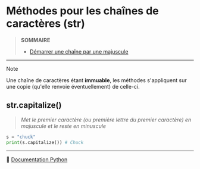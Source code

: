# Méthodes pour les chaînes de caractères (str)

> **SOMMAIRE**
> + [Démarrer une chaîne par une majuscule](#strcapitalize)

---

> [!NOTE]
> Une chaîne de caractères étant **immuable**, les méthodes s'appliquent sur une copie (qu'elle renvoie éventuellement) de celle-ci.

## str.capitalize()

> _Met le premier caractère (ou première lettre du premier caractère) en majuscule et le reste en minuscule_

```python
s = "chuck"
print(s.capitalize()) # Chuck
```

---

🔗 [Documentation Python](https://docs.python.org/fr/3.14/library/stdtypes.html#text-sequence-type-str)
